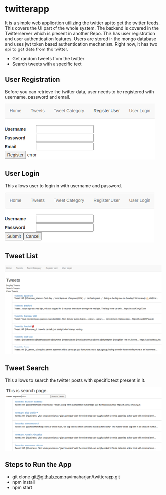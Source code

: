# twitterapp

It is a simple web application utilizing the twitter api to get the twitter feeds. This covers the UI part of the whole system. The backend is covered in the Twitterserver which is present in another Repo. This has user registration and user authentication features. Users are stored in the mongo database and uses jwt token based authentication mechanism. Right now, it has two api to get data from the twitter. 

* Get random tweets from the twitter
* Search tweets with a specific text

## User Registration

Before you can retrieve the twitter data, user needs to be registered with username, password and email.

![result](<https://github.com/ravimaharjan/twitterapp/blob/master/assets/register.png>)



## User Login

This allows user to login in with username and password.

![result](<https://github.com/ravimaharjan/twitterapp/blob/master/assets/login.png>)



## Tweet List


![result](<https://github.com/ravimaharjan/twitterapp/blob/master/assets/list_tweets.png>)


## Tweet Search

This allows to search the twitter posts with specific text present in it.

![result](<https://github.com/ravimaharjan/twitterapp/blob/master/assets/search_tweets.png>)

## Steps to Run the App
* git clone git@github.com:ravimaharjan/twitterapp.git
* npm install
* npm start
